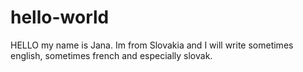 # hello-world
HELLO my name is Jana.
Im from Slovakia and I will write sometimes english, sometimes french and especially slovak. 
